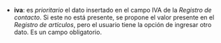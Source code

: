 - **iva**: es *prioritario* el dato insertado en el campo IVA de la *Registro de contacto*. Si este no está presente, se propone el valor presente en el *Registro de artículos*, pero el usuario tiene la opción de ingresar otro dato. Es un campo obligatorio.